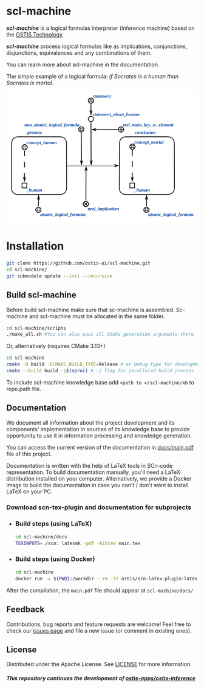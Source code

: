 # scl-machine
**_scl-machine_** is a logical formulas interpreter (inference machine) based on the [OSTIS Technology](https://github.com/ostis-project).

**_scl-machine_** process logical formulas like as implications, conjunctions, disjunctions, equivalences and any combinations of them.

You can learn more about scl-machine in the documentation.

The simple example of a logical formula: _If Socrates is a human than Socrates is mortal._

![scl_machine_intro.png](docs/images/scl_machine_intro.png)

# Installation
```sh
git clone https://github.com/ostis-ai/scl-machine.git
cd scl-machine/
git submodule update --init --recursive
```

## Build scl-machine
Before build scl-machine make sure that sc-machine is assembled. Sc-machine and scl-machine must be allocated in the same folder.

```sh
cd scl-machine/scripts
./make_all.sh #You can also pass all CMake generation arguments there
```

Or, alternatively (requires CMake 3.13+)
```sh
cd scl-machine
cmake -B build -DCMAKE_BUILD_TYPE=Release # or Debug type for development
cmake --build build -j$(nproc) # -j flag for paralleled build process
```

To include scl-machine knowledge base add `<path to >/scl-machine/kb` to repo.path file.

## Documentation

We document all information about the project development and its components' implementation in sources of its knowledge base
to provide opportunity to use it in information processing and knowledge generation.

You can access the current version of the documentation in [docs/main.pdf](docs/main.pdf) file of this project.

Documentation is written with the help of LaTeX tools in SCn-code representation.
To build documentation manually, you'll need a LaTeX distribution installed on your computer. 
Alternatively, we provide a Docker image to build the documentation in case you can't / don't want to install LaTeX on your PC.

### Download scn-tex-plugin and documentation for subprojects

- ### Build steps (using LaTeX)

    ```sh
    cd scl-machine/docs
    TEXINPUTS=./scn: latexmk -pdf -bibtex main.tex
    ```
- ### Build steps (using Docker)

  ```sh
  cd scl-machine
  docker run -v ${PWD}:/workdir --rm -it ostis/scn-latex-plugin:latest "docs/main.tex"
  ```

After the compilation, the `main.pdf` file should appear at `scl-machine/docs/`.

## Feedback

Contributions, bug reports and feature requests are welcome! Feel free to check our 
[issues page](https://github.com/ostis-ai/scl-machine/issues) and file a new issue (or comment in existing ones).

## License

Distributed under the Apache License. See [LICENSE](LICENSE) for more information.

##### _This repository continues the development of [ostis-apps/ostis-inference](https://github.com/ostis-apps/ostis-inference)_
